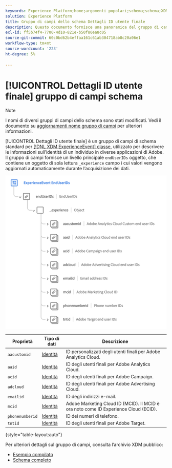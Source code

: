 ```yaml
---
keywords: Experience Platform;home;argomenti popolari;schema;schema;XDM;ExperienceEvent;campi;schemi;schemi;struttura dello schema;gruppo di campi;gruppo di campi;enduserids;utente finale;id;
solution: Experience Platform
title: Gruppo di campi dello schema Dettagli ID utente finale
description: Questo documento fornisce una panoramica del gruppo di campi dello schema Dettagli ID utente finale.
exl-id: ff5b74f4-7700-4d10-821e-b50f80ea8c05
source-git-commit: 60c0bd62b4effaa161c61ab304718ab8c20a06e1
workflow-type: tm+mt
source-wordcount: '223'
ht-degree: 5%

---
```



# [!UICONTROL Dettagli ID utente finale] gruppo di campi schema

>[!NOTE]
>
>I nomi di diversi gruppi di campi dello schema sono stati modificati. Vedi il documento su [aggiornamenti nome gruppo di campi](../name-updates.md) per ulteriori informazioni.

[!UICONTROL Dettagli ID utente finale] è un gruppo di campi di schema standard per [[!DNL XDM ExperienceEvent] classe](../../classes/experienceevent.md), utilizzato per descrivere le informazioni sull’identità di un individuo in diverse applicazioni di Adobe. Il gruppo di campi fornisce un livello principale `endUserIDs` oggetto, che contiene un oggetto di sola lettura `_experience` campo i cui valori vengono aggiornati automaticamente durante l’acquisizione dei dati.

<img src="../../images/field-groups/enduserids.png" width="700" /><br />

| Proprietà | Tipo di dati | Descrizione |
| --- | --- | --- |
| `aacustomid` | [Identità](../../data-types/identity.md) | ID personalizzati degli utenti finali per Adobe Analytics Cloud. |
| `aaid` | [Identità](../../data-types/identity.md) | ID degli utenti finali per Adobe Analytics Cloud. |
| `acid` | [Identità](../../data-types/identity.md) | ID degli utenti finali per Adobe Campaign. |
| `adcloud` | [Identità](../../data-types/identity.md) | ID degli utenti finali per Adobe Advertising Cloud. |
| `emailid` | [Identità](../../data-types/identity.md) | ID degli indirizzi e-mail. |
| `mcid` | [Identità](../../data-types/identity.md) | Adobe Marketing Cloud ID (MCID). Il MCID è ora noto come ID Experience Cloud (ECID). |
| `phonenumberid` | [Identità](../../data-types/identity.md) | ID dei numeri di telefono. |
| `tntid` | [Identità](../../data-types/identity.md) | ID degli utenti finali per Adobe Target. |

{style="table-layout:auto"}

Per ulteriori dettagli sul gruppo di campi, consulta l’archivio XDM pubblico:

* [Esempio compilato](https://github.com/adobe/xdm/blob/master/components/fieldgroups/experience-event/experienceevent-enduserids.example.1.json)
* [Schema completo](https://github.com/adobe/xdm/blob/master/components/fieldgroups/experience-event/experienceevent-enduserids.schema.json)
